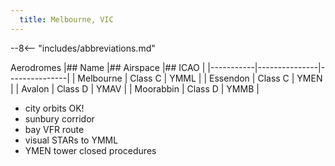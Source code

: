 ```yaml
---
  title: Melbourne, VIC
---
```


--8<-- "includes/abbreviations.md"

Aerodromes
|## Name        |## Airspace        |## ICAO            |
|-----------|---------------|---------------|
| Melbourne | Class C | YMML |
| Essendon | Class C | YMEN |
| Avalon | Class D | YMAV |
| Moorabbin | Class D | YMMB |

- city orbits OK!
- sunbury corridor
- bay VFR route
- visual STARs to YMML
- YMEN tower closed procedures